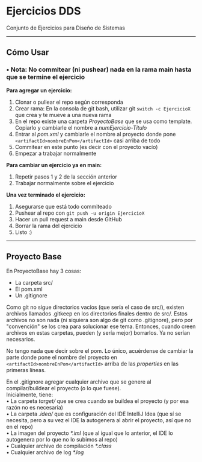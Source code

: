# Ejercicios DDS

Conjunto de Ejercicios para Diseño de Sistemas

---

## Cómo Usar

### • Nota: No commitear (ni pushear) nada en la rama main hasta que se termine el ejercicio


**Para agregar un ejercicio:**
1. Clonar o pullear el repo según corresponda
2. Crear rama: En la consola de git bash, utilizar git `switch -c EjercicioX` que crea y te mueve a una nueva rama
3. En el repo existe una carpeta *ProyectoBase* que se usa como template. Copiarlo y cambiarle el nombre a *numEjercicio-Título*
4. Entrar al *pom.xml* y cambiarle el nombre al proyecto donde pone `<artifactId>nombreEnPom</artifactId>` casi arriba de todo
5. Commitear en este punto (es decir con el proyecto vacío)
6. Empezar a trabajar normalmente

**Para cambiar un ejercicio ya en main:**
1. Repetir pasos 1 y 2 de la sección anterior
2. Trabajar normalmente sobre el ejercicio

**Una vez terminado el ejercicio:**
1. Asegurarse que está todo commiteado
2. Pushear al repo con `git push -u origin EjercicioX`
3. Hacer un pull request a main desde GitHub
4. Borrar la rama del ejercicio
5. Listo :)
---
## Proyecto Base

En ProyectoBase hay 3 cosas:
* La carpeta src/
* El pom.xml
* Un .gitignore

Como git no sigue directorios vacíos (que sería el caso de src/), existen archivos llamados .gitkeep en los directorios finales dentro de src/. Estos archivos no son nada (ni siquiera son algo de git como .gitignore), pero por "convención" se los crea para solucionar ese tema.
Entonces, cuando creen archivos en estas carpetas, pueden (y sería mejor) borrarlos. Ya no serían necesarios.

No tengo nada que decir sobre el pom. Lo único, acuérdense de cambiar la parte donde pone el nombre del proyecto en `<artifactId>nombreEnPom</artifactId>` arriba de las *properties* en las primeras líneas.

En el .gitignore agregar cualquier archivo que se genere al compilar/buildear el proyecto (o lo que fuese).  
Inicialmente, tiene:  
• La carpeta *target/* que se crea cuando se buildea el proyecto (y por esa razón no es necesaria)  
• La carpeta *.idea/* que es configuración del IDE IntelliJ Idea (que sí se necesita, pero a su vez el IDE la autogenera al abrir el proyecto, así que no en el repo)  
• La imagen del proyecto *\*.iml* (que al igual que lo anterior, el IDE lo autogenera por lo que no lo subimos al repo)  
• Cualquier archivo de compilación *\*.class*   
• Cualquier archivo de log *\*.log* 
